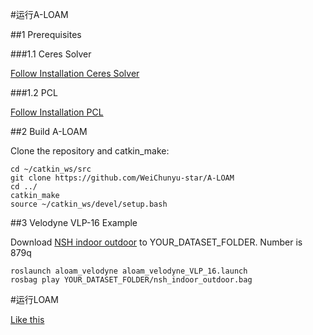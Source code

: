 #运行A-LOAM

##1 Prerequisites

###1.1 Ceres Solver

[Follow Installation Ceres Solver](https://www.jianshu.com/p/7b1f94d7b5a6)

###1.2 PCL

[Follow Installation PCL](https://blog.csdn.net/mush_room/article/details/78339578)

##2 Build A-LOAM

Clone the repository and catkin_make:

    cd ~/catkin_ws/src
    git clone https://github.com/WeiChunyu-star/A-LOAM
    cd ../
    catkin_make
    source ~/catkin_ws/devel/setup.bash
    
##3 Velodyne VLP-16 Example

Download [NSH indoor outdoor](链接：https://pan.baidu.com/s/1Rp6HEj_ck0XmZkuXmulk3w) to YOUR_DATASET_FOLDER. Number is 879q

	roslaunch aloam_velodyne aloam_velodyne_VLP_16.launch
	rosbag play YOUR_DATASET_FOLDER/nsh_indoor_outdoor.bag
	
#运行LOAM

[Like this](https://www.cnblogs.com/chenbokai/p/7299069.html)
